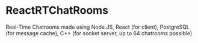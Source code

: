# ReactRTChatRooms
Real-Time Chatrooms made using Node.JS, React (for client), PostgreSQL (for message cache), C++ (for socket server, up to 64 chatrooms possible)